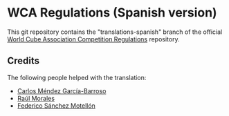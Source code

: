 WCA Regulations (Spanish version)
================================

This git repository contains the "translations-spanish" branch of the official [World Cube Association Competition Regulations](http://worldcubeassociation.org/regulations/) repository.

Credits
-------

The following people helped with the translation:

* [Carlos Méndez García-Barroso](http://worldcubeassociation.org/results/p.php?i=2010GARC02)
* [Raúl Morales](http://worldcubeassociation.org/results/p.php?i=2013MORA02)
* [Federico Sánchez Motellón](http://worldcubeassociation.org/results/p.php?i=2009SANC01)